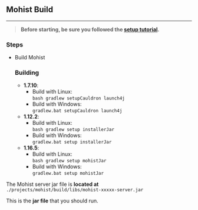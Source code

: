 ## Mohist Build
---

> **Before starting, be sure you followed the [setup tutorial](./setup.md).**

### Steps
* Build Mohist
  ### Building
  * **1.7.10**:
    * Build with Linux:  
      `bash gradlew setupCauldron launch4j`
    * Build with Windows:    
      `gradlew.bat setupCauldron launch4j`
  * **1.12.2**:
    * Build with Linux:  
      `bash gradlew setup installerJar`
    * Build with Windows:  
      `gradlew.bat setup installerJar`
  * **1.16.5**:
    * Build with Linux:  
      `bash gradlew setup mohistJar`
    * Build with Windows:  
      `gradlew.bat setup mohistJar`

The Mohist server jar file is **located at** `./projects/mohist/build/libs/mohist-xxxxx-server.jar`

This is the **jar file** that you should run.
